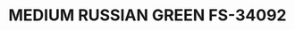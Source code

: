 ---
layout: product
title: "MEDIUM RUSSIAN GREEN FS-34092"
price: "300" 
desc: "Akrilna boja 17mL - Metalik"
img_path: "/assets/img/AMMOF506.webp"
brand: "AMMO"
available: false
special_offer: false
new: false
soon: false
cat: "020000"
subcat: "020100"
subsubcat: "020101"
sifra: "AMMOF506"
popular: false
---